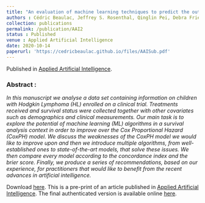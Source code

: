 ```yaml
---
title: "An evaluation of machine learning techniques to predict the outcome of children treated for Hodgkin-Lymphoma on the AHOD0031 trial"
authors : Cédric Beaulac, Jeffrey S. Rosenthal, Qinglin Pei, Debra Friedman, Suzanne Wolden and David Hodgson
collection: publications
permalink: /publication/AAI2
status : Published
venue : Applied Artificial Intelligence
date: 2020-10-14
paperurl: 'https://cedricbeaulac.github.io/files/AAISub.pdf'
---
```

Published in [Applied Artificial Intelligence](https://tandfonline.com/toc/uaai20/current).

### Abstract :

*In this manuscript we analyse a data set containing information on children with Hodgkin Lymphoma (HL) enrolled on a clinical trial. Treatments received and survival status were collected together with other covariates such as demographics and clinical measurements. Our main task is to explore the potential of machine learning (ML) algorithms in a survival analysis context in order to improve over the Cox Proportional Hazard (CoxPH) model. We discuss the weaknesses of the CoxPH model we would like to improve upon and then we introduce multiple algorithms, from well-established ones to state-of-the-art models, that solve these issues. We then compare every model according to the concordance index and the brier score. Finally, we produce a series of recommendations, based on our experience, for practitioners that would like to benefit from the recent advances in artificial intelligence.*

Download [here](https://cedricbeaulac.github.io/files/AAISub.pdf). This is a pre-print of an article published in [Applied Artificial Intelligence](https://tandfonline.com/toc/uaai20/current). The final authenticated version is available online [here](https://doi.org/10.1080/08839514.2020.1815151).

